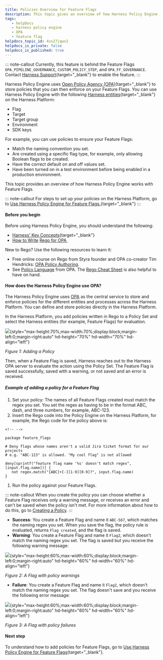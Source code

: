 ```yaml
---
title: Policies Overview for Feature Flags
description: This topic gives an overview of how Harness Policy Engine works with Feature Flags and OPA.
tags: 
   - helpDocs
   - harness policy engine
   - OPA
   - feature flag
helpdocs_topic_id: 4vx27jqwv2
helpdocs_is_private: false
helpdocs_is_published: true
---
```


::: note-callout
Currently, this feature is behind the Feature Flags
`OPA_PIPELINE_GOVERNANCE`, `CUSTOM_POLICY_STEP`, and
`OPA_FF_GOVERNANCE`. Contact [Harness
Support](mailto:support@harness.io){target="_blank"} to enable the
feature.
:::

Harness Policy Engine uses [Open Policy Agency
(OPA)](https://www.openpolicyagent.org/docs/latest/){target="_blank"} to
store policies that you can then enforce on your Feature Flags. You can
use Harness Policy Engine with the following [Harness
entities](/article/tygjin99y9-harness-entity-reference){target="_blank"}
on the Harness Platform:

-   Flag
-   Target
-   Target group
-   Environment
-   SDK keys

For example, you can use policies to ensure your Feature Flags: 

-   Match the naming convention you set.
-   Are created using a specific flag type, for example, only allowing
    Boolean flags to be created.
-   Have the correct default on and off values set. 
-   Have been turned on in a test environment before being enabled in a
    production environment.

This topic provides an overview of how Harness Policy Engine works with
Feature Flags.

::: note-callout
For steps to set up your policies on the Harness Platform, go to [Use
Harness Policy Engine for Feature
Flags.](/article/vb6ilyz194-using-harness-policy-engine-for-feature-flags){target="_blank"}
:::

#### Before you begin

Before using Harness Policy Engine, you should understand the following:

-   [Harness\' Key
    Concepts](/article/hv2758ro4e-learn-harness-key-concepts){target="_blank"}
-   [How to
    Write](https://www.openpolicyagent.org/docs/latest/policy-language/)
    [Rego for
    OPA ](https://www.openpolicyagent.org/docs/latest/policy-language/)

New to Rego? Use the following resources to learn it:

-   Free online course on Rego from Styra founder and OPA co-creator Tim
    Hendricks: [OPA Policy
    Authoring](https://academy.styra.com/courses/opa-rego).
-   See [Policy
    Language](https://www.openpolicyagent.org/docs/latest/policy-language/)
    from OPA. The [Rego Cheat
    Sheet](https://dboles-opa-docs.netlify.app/docs/v0.10.7/rego-cheatsheet/)
    is also helpful to have on hand.

#### How does the Harness Policy Engine use OPA?

The Harness Policy Engine uses [OPA](https://www.openpolicyagent.org/)
as the central service to store and enforce policies for the different
entities and processes across the Harness Platform. You can define and
store policies directly in the Harness Platform. 

In the Harness Platform, you add policies written in Rego to a Policy
Set and select the Harness entities (for example, Feature Flags) for
evaluation.

![](https://files.helpdocs.io/i5nl071jo5/articles/4vx27jqwv2/1651152284589/opa-p-1-1.png){style="max-height:70%;max-width:70%;display:block;margin-left:0;margin-right:auto"
hd-height="70%" hd-width="70%" hd-align="left"}

*Figure 1: Adding a Policy*

Then, when a Feature Flag is saved, Harness reaches out to the Harness
OPA server to evaluate the action using the Policy Set. The Feature Flag
is saved successfully, saved with a warning, or not saved and an error
is received.

##### Example of adding a policy for a Feature Flag

1.  Set your policy: The names of all Feature Flags created must match
    the regex you set. You set the regex as having to be in the format
    ABC, dash, and three numbers, for example, ABC-123.
2.  Insert the Rego code into the Policy Engine on the Harness Platform,
    for example, the Rego code for the policy above is:

```{=html}
<!-- -->
```
    package feature_flags

    # Deny flags whose names aren't a valid Jira ticket format for our projects
    # e.g. "ABC-123" is allowed. "My cool flag" is not allowed

    deny[sprintf("feature flag name '%s' doesn't match regex", [input.flag.name])] {
       not regex.match("[ABC]+[-][1-9][0-9]?", input.flag.name)
    }

1.  Run the policy against your Feature Flags.

::: note-callout
When you create the policy you can choose whether a Feature Flag
receives only a warning message, or receives an error and can't be saved
when the policy isn't met. For more information about how to do this, go
to [Creating a
Policy](/article/vb6ilyz194-using-harness-policy-engine-for-feature-flags#step_1_creating_a_policy).
:::

-   **Success**: You create a Feature Flag and name it `ABC-567`, which
    matches the naming regex you set. When you save the flag, the policy
    rule is evaluated, returns `Flag created`, and the flag is saved.
-   **Warning**: You create a Feature Flag and name it `Flag2`, which
    doesn't match the naming regex you set. The flag is saved but you
    receive the following warning message:

![](https://files.helpdocs.io/i5nl071jo5/articles/4vx27jqwv2/1651155268645/opa-p-1-2.png){style="max-height:60%;max-width:60%;display:block;margin-left:0;margin-right:auto"
hd-height="60%" hd-width="60%" hd-align="left"}

*Figure 2: A Flag with policy warnings*

-   **Failure**: You create a Feature Flag and name it `Flag2`, which
    doesn't match the naming regex you set. The flag doesn't save and
    you receive the following error message:

![](https://files.helpdocs.io/i5nl071jo5/articles/4vx27jqwv2/1651155323841/opa-p-1-3.png){style="max-height:60%;max-width:60%;display:block;margin-left:0;margin-right:auto"
hd-height="60%" hd-width="60%" hd-align="left"}

*Figure 3: A Flag with policy failures*

#### Next step

To understand how to add policies for Feature Flags, go to [Use Harness
Policy Engine for Feature
Flags](/article/vb6ilyz194-using-harness-policy-engine-for-feature-flags){target="_blank"}.
